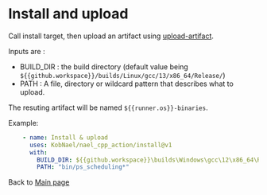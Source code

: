 # Install and upload

Call install target, then upload an artifact using [upload-artifact](https://github.com/actions/upload-artifact).

Inputs are :
 * BUILD_DIR : the build directory
 (default value being `${{github.workspace}}/builds/Linux/gcc/13/x86_64/Release/`)
 * PATH : A file, directory or wildcard pattern that describes what to upload.

The resuting artifact will be named `${{runner.os}}-binaries`.

Example:

```yaml
    - name: Install & upload
      uses: KobNael/nael_cpp_action/install@v1
      with:
        BUILD_DIR: ${{github.workspace}}\builds\Windows\gcc\12\x86_64\Release\
        PATH: "bin/ps_scheduling*"
```

Back to [Main page](../README.md)
